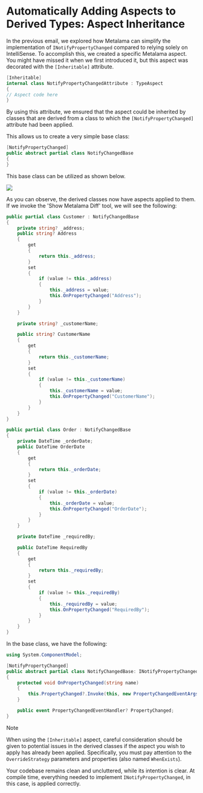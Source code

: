 # Automatically Adding Aspects to Derived Types: Aspect Inheritance

In the previous email, we explored how Metalama can simplify the implementation of `INotifyPropertyChanged` compared to relying solely on IntelliSense. To accomplish this, we created a specific Metalama aspect. You might have missed it when we first introduced it, but this aspect was decorated with the `[Inheritable]` attribute.

```c#
[Inheritable]
internal class NotifyPropertyChangedAttribute : TypeAspect
{
// Aspect code here
}
```

By using this attribute, we ensured that the aspect could be inherited by classes that are derived from a class to which the `[NotifyPropertyChanged]` attribute had been applied.

This allows us to create a very simple base class:

```c#
[NotifyPropertyChanged]
public abstract partial class NotifyChangedBase
{
}

```

This base class can be utilized as shown below.

![](images/us5.jpg)

As you can observe, the derived classes now have aspects applied to them. If we invoke the 'Show Metalama Diff' tool, we will see the following:

```c#
public partial class Customer : NotifyChangedBase
{
    private string? _address;
    public string? Address
    {
        get
        {
            return this._address;
        }
        set
        {
            if (value != this._address)
            {
                this._address = value;
                this.OnPropertyChanged("Address");
            }
        }
    }

    private string? _customerName;

    public string? CustomerName
    {
        get
        {
            return this._customerName;
        }
        set
        {
            if (value != this._customerName)
            {
                this._customerName = value;
                this.OnPropertyChanged("CustomerName");
            }
        }
    }
}

public partial class Order : NotifyChangedBase
{
    private DateTime _orderDate;
    public DateTime OrderDate
    {
        get
        {
            return this._orderDate;
        }
        set
        {
            if (value != this._orderDate)
            {
                this._orderDate = value;
                this.OnPropertyChanged("OrderDate");
            }
        }
    }

    private DateTime _requiredBy;

    public DateTime RequiredBy
    {
        get
        {
            return this._requiredBy;
        }
        set
        {
            if (value != this._requiredBy)
            {
                this._requiredBy = value;
                this.OnPropertyChanged("RequiredBy");
            }
        }
    }
}

```

In the base class, we have the following:

```c#
using System.ComponentModel;

[NotifyPropertyChanged]
public abstract partial class NotifyChangedBase: INotifyPropertyChanged
{
    protected void OnPropertyChanged(string name)
    {
        this.PropertyChanged?.Invoke(this, new PropertyChangedEventArgs(name));
    }

    public event PropertyChangedEventHandler? PropertyChanged;
}
```

> [!NOTE]
> When using the `[Inheritable]` aspect, careful consideration should be given to potential issues in the derived classes if the aspect you wish to apply has already been applied. Specifically, you must pay attention to the `OverrideStrategy` parameters and properties (also named `WhenExists`).

Your codebase remains clean and uncluttered, while its intention is clear. At compile time, everything needed to implement `INotifyPropertyChanged`, in this case, is applied correctly.
